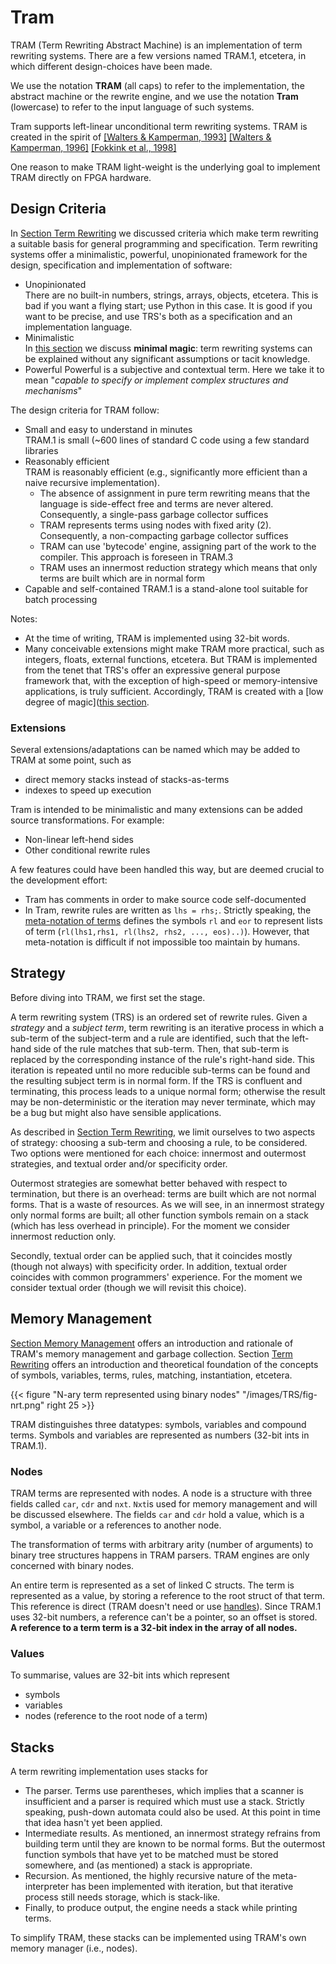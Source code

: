 # Tram
TRAM (Term Rewriting Abstract Machine) is an implementation of term rewriting systems. There are a few versions named TRAM.1, etcetera, in which different design-choices have been made.

We use the notation **TRAM** (all caps) to refer to the implementation, the abstract machine or the rewrite engine, and we use the notation **Tram** (lowercase) to refer to the input language of such systems.

Tram supports left-linear unconditional term rewriting systems. TRAM is created in the spirit of 
[[Walters & Kamperman, 1993]](https://www.beginnings.blog/references/)
[[Walters & Kamperman, 1996]](https://www.beginnings.blog/references/)
[[Fokkink et al., 1998]](https://www.beginnings.blog/references/)

One reason to make TRAM light-weight is the underlying goal to implement TRAM directly on FPGA hardware.

## Design Criteria
In  [Section Term Rewriting](https://www.beginnings.blog/trs/termrewriting/) we discussed criteria which make term rewriting a suitable basis for general programming and specification. Term rewriting systems offer a minimalistic, powerful, unopinionated framework for the design, specification and implementation of software:

* Unopinionated  
There are no built-in numbers, strings, arrays, objects, etcetera. This is bad if you want a flying start; use Python in this case. It is good if you want to be precise, and use TRS's both as a specification and an implementation language.
* Minimalistic  
In [this section](https://www.beginnings.blog/trs/minimalmagic/) we discuss **minimal magic**: term rewriting systems can be explained without any significant assumptions or tacit knowledge.  
* Powerful
Powerful is a subjective and contextual term. Here we take it to mean "*capable to specify or implement complex structures and mechanisms*"

The design criteria for TRAM follow:

* Small and easy to understand in minutes  
TRAM.1 is small (\~600 lines of standard C code using a few standard libraries
* Reasonably efficient  
TRAM is reasonably efficient (e.g., significantly more efficient than a naive recursive implementation).
	* The absence of assignment in pure term rewriting means that the language is side-effect free and terms are never altered. Consequently, a single-pass garbage collector suffices
	* TRAM represents terms using nodes with fixed arity (2). Consequently, a non-compacting garbage collector suffices
	* TRAM can use 'bytecode' engine, assigning part of the work to the compiler. This approach is foreseen in TRAM.3
	* TRAM uses an innermost reduction strategy which means that only terms are built which are in normal form
* Capable and self-contained
TRAM.1 is a stand-alone tool suitable for batch processing

Notes:
* At the time of writing, TRAM is implemented using 32-bit words.
* Many conceivable extensions might make TRAM more practical, such as integers, floats, external functions, etcetera. But TRAM is implemented from the tenet that TRS's offer an expressive general purpose framework that, with the exception of high-speed or memory-intensive applications, is truly sufficient. Accordingly, TRAM is created with a [low degree of magic]([this section](https://www.beginnings.blog/trs/minimalmagic/).

### Extensions
Several extensions/adaptations can be named which may be added to TRAM at some point, such as
* direct memory stacks instead of stacks-as-terms
* indexes to speed up execution

Tram is intended to be minimalistic and many extensions can be added source transformations. For example:
* Non-linear left-hend sides
* Other conditional rewrite rules

A few features could have been handled this way, but are deemed crucial to the development effort:
* Tram has comments in order to make source code self-documented
* In Tram, rewrite rules are written as `lhs = rhs;`. Strictly speaking, the [meta-notation of terms](https://www.beginnings.blog/trs/termrewriting/) defines the symbols `rl` and `eor` to represent lists of term (`rl(lhs1,rhs1, rl(lhs2, rhs2, ..., eos)..)`). However, that meta-notation is difficult if not impossible too maintain by humans.

## Strategy
Before diving into TRAM, we first set the stage.

A term rewriting system (TRS) is an ordered set of rewrite rules. Given a *strategy* and a *subject term*, term rewriting is an iterative process in which a sub-term of the subject-term and a rule are identified, such that the left-hand side of the rule matches that sub-term. Then, that sub-term is replaced by the corresponding instance of the rule's right-hand side. This iteration is repeated until no more reducible sub-terms can be found and the resulting subject term is in normal form. If the TRS is confluent and terminating, this process leads to a unique normal form; otherwise the result may be non-deterministic or the iteration may never terminate, which may be a bug but might also have sensible applications.

As described in [Section Term Rewriting](https://www.beginnings.blog/trs/termrewriting/), we limit ourselves to two aspects of strategy: choosing a sub-term and choosing a rule, to be considered. Two options were mentioned for each choice: innermost and outermost strategies, and textual order and/or specificity order. 

Outermost strategies are somewhat better behaved with respect to termination, but there is an overhead: terms are built which are not normal forms. That is a waste of resources. As we will see, in an innermost strategy only normal forms are built; all other function symbols remain on a stack (which has less overhead in principle). For the moment we consider innermost reduction only.

Secondly, textual order can be applied such, that it coincides mostly (though not always) with specificity order. In addition, textual order coincides with common programmers' experience. For the moment we consider textual order (though we will revisit this choice).


## Memory Management
[Section Memory Management](https://www.beginnings.blog/trs/memorymanagement/) offers an introduction and rationale of TRAM's memory management and garbage collection. Section [Term Rewriting](https://www.beginnings.blog/trs/termrewriting/) offers an introduction and theoretical foundation of the concepts of symbols, variables, terms, rules, matching, instantiation, etcetera.

{{< figure "N-ary term represented using binary nodes" "/images/TRS/fig-nrt.png" right 25 >}}

TRAM distinguishes three datatypes: symbols, variables and compound terms. Symbols and variables are represented as numbers (32-bit ints in TRAM.1). 

### Nodes
TRAM terms are represented with nodes. A node is a structure with three fields called `car`, `cdr` and `nxt`. `Nxt`is used for memory management and will be discussed elsewhere. The fields `car` and `cdr` hold a value, which is a symbol, a variable or a references to another node.

The transformation of terms with arbitrary arity (number of arguments) to binary tree structures happens in TRAM parsers. TRAM engines are only concerned with binary nodes.

An entire term is represented as a set of linked C structs. The term is represented as a value, by storing a reference to the root struct of that term. This reference is direct (TRAM doesn't need or use [handles](https://www.beginnings.blog/trs/memorymanagement/)). Since TRAM.1 uses 32-bit numbers, a reference can't be a pointer, so an offset is stored. **A reference to a term term is a 32-bit index in the array of all nodes.**

### Values
To summarise, values are 32-bit ints which represent
* symbols
* variables
* nodes (reference to the root node of a term)

## Stacks
A term rewriting implementation  uses stacks for
* The parser. Terms use parentheses, which implies that a scanner is insufficient and a parser is required which must use a stack. Strictly speaking, push-down automata could also be used. At this point in time that idea hasn't yet been applied.
* Intermediate results. As mentioned, an innermost strategy refrains from building term until they are known to be normal forms. But the outermost function symbols that have yet to be matched must be stored somewhere, and (as mentioned) a stack is appropriate.
* Recursion. As mentioned, the highly recursive nature of the meta-interpreter has been implemented with iteration, but that iterative process still needs storage, which is stack-like.
* Finally, to produce output, the engine needs a stack while printing terms.

To simplify TRAM, these stacks can be implemented using TRAM's own memory manager (i.e., nodes).
